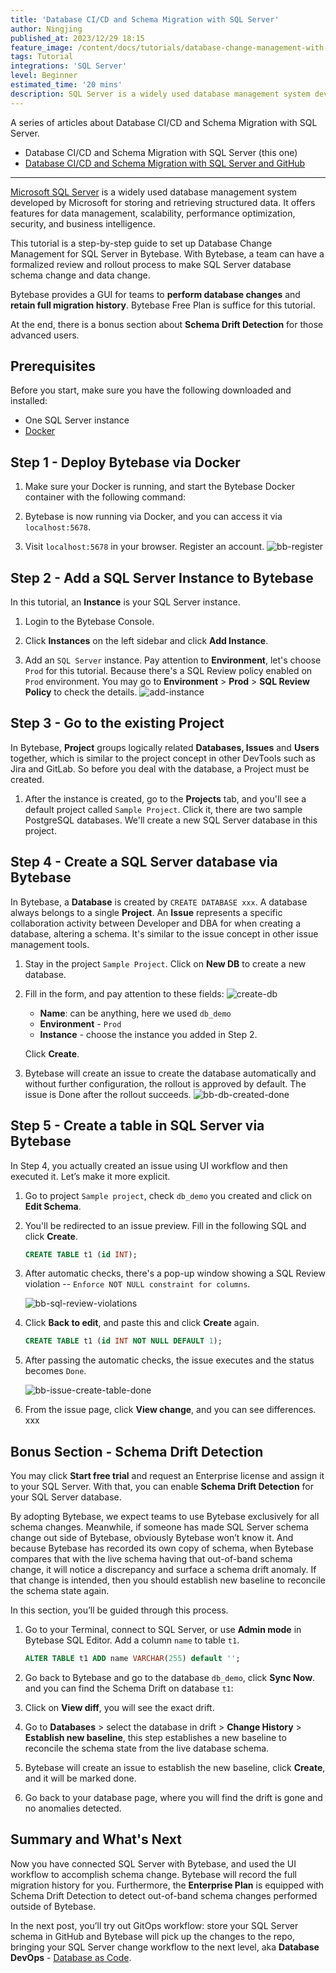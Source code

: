 ```yaml
---
title: 'Database CI/CD and Schema Migration with SQL Server'
author: Ningjing
published_at: 2023/12/29 18:15
feature_image: /content/docs/tutorials/database-change-management-with-sql-server/sqlserver-feature.webp
tags: Tutorial
integrations: 'SQL Server'
level: Beginner
estimated_time: '20 mins'
description: SQL Server is a widely used database management system developed by Microsoft for storing and retrieving structured data. This tutorial will guide you step-by-step to set up database change management for SQL Server in Bytebase.
---
```


A series of articles about Database CI/CD and Schema Migration with SQL Server.

- Database CI/CD and Schema Migration with SQL Server (this one)
- [Database CI/CD and Schema Migration with SQL Server and GitHub](/docs/tutorials/database-change-management-with-sql-server-and-github)

---

[Microsoft SQL Server](https://www.microsoft.com/en-us/sql-server) is a widely used database management system developed by Microsoft for storing and retrieving structured data. It offers features for data management, scalability, performance optimization, security, and business intelligence.

This tutorial is a step-by-step guide to set up Database Change Management for SQL Server in Bytebase. With Bytebase, a team can have a formalized review and rollout process to make SQL Server database schema change and data change.

Bytebase provides a GUI for teams to **perform database changes** and **retain full migration history**. Bytebase Free Plan is suffice for this tutorial.

At the end, there is a bonus section about **Schema Drift Detection** for those advanced users.

## Prerequisites

Before you start, make sure you have the following downloaded and installed:

- One SQL Server instance
- [Docker](https://www.docker.com/)

## Step 1 - Deploy Bytebase via Docker

1. Make sure your Docker is running, and start the Bytebase Docker container with the following command:

   <IncludeBlock url="/docs/get-started/install/terminal-docker-run"></IncludeBlock>

2. Bytebase is now running via Docker, and you can access it via `localhost:5678`.

3. Visit `localhost:5678` in your browser. Register an account.
   ![bb-register](/content/docs/tutorials/database-change-management-with-sql-server/bb-register.webp)

## Step 2 - Add a SQL Server Instance to Bytebase

In this tutorial, ​an **Instance** is your SQL Server instance.

1. Login to the Bytebase Console.

2. Click **Instances** on the left sidebar and click **Add Instance**.

3. Add an `SQL Server` instance. Pay attention to **Environment**, let's choose `Prod` for this tutorial. Because there's a SQL Review policy enabled on `Prod` environment. You may go to **Environment** > **Prod** > **SQL Review Policy** to check the details.
  ![add-instance](/content/docs/tutorials/database-change-management-with-sql-server/bb-add-instance-mssql.webp)

## Step 3 - Go to the existing Project

In Bytebase, **Project** groups logically related **Databases, Issues** and **Users** together, which is similar to the project concept in other DevTools such as Jira and GitLab. So before you deal with the database, a Project must be created.

1. After the instance is created, go to the **Projects** tab, and you'll see a default project called `Sample Project`. Click it, there are two sample PostgreSQL databases. We'll create a new SQL Server database in this project.

## Step 4 - Create a SQL Server database via Bytebase

In Bytebase, a **Database** is created by `CREATE DATABASE xxx`. A database always belongs to a single **Project**. An **Issue** represents a specific collaboration activity between Developer and DBA for when creating a database, altering a schema. It's similar to the issue concept in other issue management tools.

1. Stay in the project `Sample Project`. Click on **New DB** to create a new database.

2. Fill in the form, and pay attention to these fields:
   ![create-db](/content/docs/tutorials/database-change-management-with-sql-server/bb-create-new-db.webp)

   - **Name**: can be anything, here we used `db_demo`
   - **Environment** - `Prod`
   - **Instance** - choose the instance you added in Step 2.

   Click **Create**.

3. Bytebase will create an issue to create the database automatically and without further configuration, the rollout is approved by default. The issue is Done after the rollout succeeds.
   ![bb-db-created-done](/content/docs/tutorials/database-change-management-with-sql-server/bb-db-created-done.webp)

## Step 5 - Create a table in SQL Server via Bytebase

In Step 4, you actually created an issue using UI workflow and then executed it. Let’s make it more explicit.

1. Go to project `Sample project`, check `db_demo` you created and click on **Edit Schema**.

1. You'll be redirected to an issue preview. Fill in the following SQL and click **Create**.

   ```SQL
   CREATE TABLE t1 (id INT);
   ```

1. After automatic checks, there's a pop-up window showing a SQL Review violation -- `Enforce NOT NULL constraint for columns`.

   ![bb-sql-review-violations](/content/docs/tutorials/database-change-management-with-sql-server/bb-sql-review-violations.webp)

1. Click **Back to edit**, and paste this and click **Create** again.

   ```SQL
   CREATE TABLE t1 (id INT NOT NULL DEFAULT 1);
   ```

2. After passing the automatic checks, the issue executes and the status becomes `Done`.

   ![bb-issue-create-table-done](/content/docs/tutorials/database-change-management-with-sql-server/bb-issue-create-table-done.webp)

3. From the issue page, click **View change**, and you can see differences.
xxx

## Bonus Section - Schema Drift Detection

You may click **Start free trial** and request an Enterprise license and assign it to your SQL Server. With that, you can enable **Schema Drift Detection** for your SQL Server database.

By adopting Bytebase, we expect teams to use Bytebase exclusively for all schema changes. Meanwhile, if someone has made SQL Server schema change out side of Bytebase, obviously Bytebase won’t know it. And because Bytebase has recorded its own copy of schema, when Bytebase compares that with the live schema having that out-of-band schema change, it will notice a discrepancy and surface a schema drift anomaly. If that change is intended, then you should establish new baseline to reconcile the schema state again.

In this section, you’ll be guided through this process.

1. Go to your Terminal, connect to SQL Server, or use **Admin mode** in Bytebase SQL Editor. Add a column `name` to table `t1`.

   ```sql
   ALTER TABLE t1 ADD name VARCHAR(255) default '';
   ```

2. Go back to Bytebase and go to the database `db_demo`, click **Sync Now**. and you can find the Schema Drift on database `t1`:

3. Click on **View diff**, you will see the exact drift.

4. Go to **Databases** > select the database in drift > **Change History** > **Establish new baseline**, this step establishes a new baseline to reconcile the schema state from the live database schema.

5. Bytebase will create an issue to establish the new baseline, click **Create**, and it will be marked done.

6. Go back to your database page, where you will find the drift is gone and no anomalies detected.

## Summary and What's Next

Now you have connected SQL Server with Bytebase, and used the UI workflow to accomplish schema change. Bytebase will record the full migration history for you. Furthermore, the **Enterprise Plan** is equipped with Schema Drift Detection to detect out-of-band schema changes performed outside of Bytebase.

In the next post, you’ll try out GitOps workflow: store your SQL Server schema in GitHub and Bytebase will pick up the changes to the repo, bringing your SQL Server change workflow to the next level, aka **Database DevOps** - [Database as Code](/blog/database-as-code).
